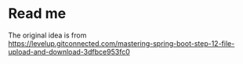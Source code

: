 # Read me

The original idea is from  
https://levelup.gitconnected.com/mastering-spring-boot-step-12-file-upload-and-download-3dfbce953fc0
